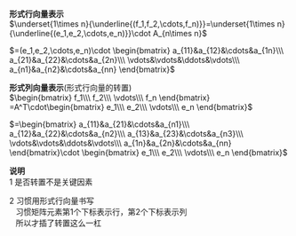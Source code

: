 **形式行向量表示**    
 $\underset{1\times n}{\underline{(f_1,f_2,\cdots,f_n)}}=\underset{1\times n}{\underline{(e_1,e_2,\cdots,e_n)}}\cdot A_{n\times n}$     
    
 $=(e_1,e_2,\cdots,e_n)\cdot    
\begin{bmatrix}    
a_{11}&a_{12}&\cdots&a_{1n}\\\     
a_{21}&a_{22}&\cdots&a_{2n}\\\     
\vdots&\vdots&\ddots&\vdots\\\     
a_{n1}&a_{n2}&\cdots&a_{nn}    
\end{bmatrix}$     
    
**形式列向量表示**(形式行向量的转置)    
 $\begin{bmatrix}    
f_1\\\ f_2\\\ \vdots\\\ f_n    
\end{bmatrix}    
=A^T\cdot\begin{bmatrix}    
e_1\\\ e_2\\\ \vdots\\\ e_n    
\end{bmatrix}$     
    
 $=\begin{bmatrix}    
a_{11}&a_{21}&\cdots&a_{n1}\\\     
a_{12}&a_{22}&\cdots&a_{n2}\\\     
a_{13}&a_{23}&\cdots&a_{n3}\\\     
\vdots&\vdots&\ddots&\vdots\\\     
a_{1n}&a_{2n}&\cdots&a_{nn}    
\end{bmatrix}\cdot    
\begin{bmatrix}    
e_1\\\ e_2\\\ \vdots\\\ e_n    
\end{bmatrix}$     
    
**说明**    
1 是否转置不是关键因素    
    
2 习惯用形式行向量书写    
 $\enspace$ 习惯矩阵元素第1个下标表示行，第2个下标表示列    
 $\enspace$ 所以才插了转置这么一杠    
